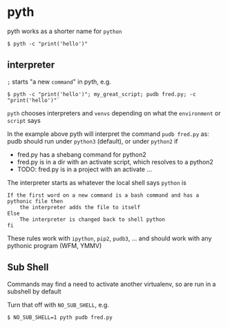 pyth
====


pyth works as a shorter name for `python`

    $ pyth -c "print('hello')"

interpreter
-----------

`;` starts "a new `command`" in pyth, e.g.

    $ pyth -c "print('hello')"; my_great_script; pudb fred.py; -c "print('hello')"`

`pyth` chooses interpreters and `venvs` depending on what the `environment` or `script` says

In the example above pyth will interpret the command `pudb fred.py` as:
    pudb should run under `python3` (default), or under `python2` if
 * fred.py has a shebang command for python2
 * fred.py is in a dir with an activate script, which resolves to a python2
  * TODO: fred.py is in a project with an activate ...

The interpreter starts as whatever the local shell says `python` is

    If the first word on a new command is a bash command and has a pythonic file then 
        the interpreter adds the file to itself
    Else
        The interpreter is changed back to shell python
    fi

These rules work with `ipython`, `pip2`, `pudb3`, ... 
    and should work with any pythonic program (WFM, YMMV)

Sub Shell
---------

Commands may find a need to activate another virtualenv, so are run in a subshell by default

Turn that off with `NO_SUB_SHELL`, e.g.

`$ NO_SUB_SHELL=1 pyth pudb fred.py`

